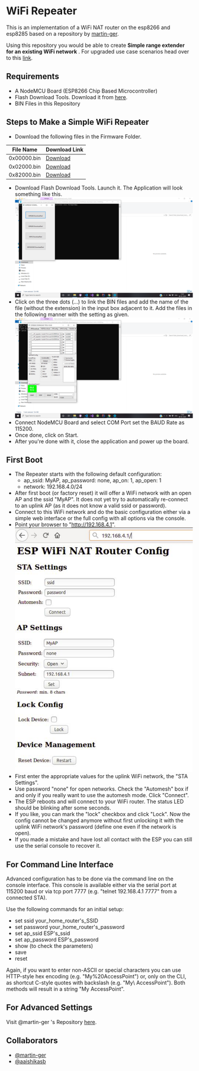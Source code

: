 # WiFi Repeater

This is an implementation of a WiFi NAT router on the esp8266 and esp8285 based on a repository by [martin-ger](https://github.com/martin-ger/esp_wifi_repeater).

Using this repository you would be able to create **Simple range extender for an existing WiFi network** . For upgraded use case scenarios head over to this [link](https://github.com/martin-ger/esp_wifi_repeater).

## Requirements

- A NodeMCU Board (ESP8266 Chip Based Microcontroller)
- Flash Download Tools. Download it from [here](https://www.espressif.com/en/tools-type/flash-download-tools).
- BIN Files in this Repository

## Steps to Make a Simple WiFi Repeater

- Download the following files in the Firmware Folder.

| File Name | Download Link |
| --- | --- |
| 0x00000.bin | [Download](firmware/0x00000.bin) |
| 0x02000.bin | [Download](firmware/0x02000.bin) |
| 0x82000.bin | [Download](firmware/0x82000.bin) |

- Download Flash Download Tools. Launch it. The Application will look something like this.
![Flash Download Tools](images/FDT.png)
- Click on the three dots (...) to link the BIN files and add the name of the file (without the extension) in the input box adjacent to it. Add the files in the following manner with the setting as given.
![Settings](images/Settings.png)
- Connect NodeMCU Board and select COM Port set the BAUD Rate as 115200.
- Once done, click on Start.
- After you're done with it, close the application and power up the board.

## First Boot

- The Repeater starts with the following default configuration:
  - ap_ssid: MyAP, ap_password: none, ap_on: 1, ap_open: 1
  - network: 192.168.4.0/24
- After first boot (or factory reset) it will offer a WiFi network with an open AP and the ssid "MyAP". It does not yet try to automatically re-connect to an uplink AP (as it does not know a valid ssid or password).
- Connect to this WiFi network and do the basic configuration either via a simple web interface or the full config with all options via the console.
- Point your browser to "http://192.168.4.1".
![Browser](images/WebConfig.jpg)
- First enter the appropriate values for the uplink WiFi network, the "STA Settings".
- Use password "none" for open networks. Check the "Automesh" box if and only if you really want to use the automesh mode. Click "Connect".
- The ESP reboots and will connect to your WiFi router. The status LED should be blinking after some seconds.
- If you like, you can mark the "lock" checkbox and click "Lock". Now the config cannot be changed anymore without first unlocking it with the uplink WiFi network's password (define one even if the network is open).
- If you made a mistake and have lost all contact with the ESP you can still use the serial console to recover it.

## For Command Line Interface

Advanced configuration has to be done via the command line on the console interface. This console is available either via the serial port at 115200 baud or via tcp port 7777 (e.g. "telnet 192.168.4.1 7777" from a connected STA).

Use the following commands for an initial setup:

- set ssid your_home_router's_SSID
- set password your_home_router's_password
- set ap_ssid ESP's_ssid
- set ap_password ESP's_password
- show (to check the parameters)
- save
- reset

Again, if you want to enter non-ASCII or special characters you can use HTTP-style hex encoding (e.g. "My%20AccessPoint") or, only on the CLI, as shortcut C-style quotes with backslash (e.g. "My\ AccessPoint"). Both methods will result in a string "My AccessPoint".

## For Advanced Settings

Visit @martin-ger 's Repository [here](https://github.com/martin-ger/esp_wifi_repeater).

## Collaborators

- [@martin-ger](https://github.com/martin-ger/)
- [@aaishikasb](https://github.com/aaishikasb/)
